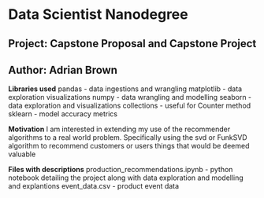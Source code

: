 # Data Scientist Nanodegree
## Project: Capstone Proposal and Capstone Project
## Author: Adrian Brown

**Libraries used**
pandas - data ingestions and wrangling
matplotlib - data exploration visualizations
numpy - data wrangling and modelling
seaborn - data exploration and visualizations
collections - useful for Counter method
sklearn - model accuracy metrics

**Motivation**
I am interested in extending my use of the recommender algorithms to a real world problem.  Specifically using the svd or FunkSVD algorithm
to recommend customers or users things that would be deemed valuable

**Files with descriptions**
production_recommendations.ipynb - python notebook detailing the project along with data exploration and modelling and explantions
event_data.csv - product event data


